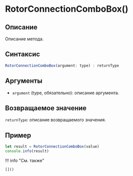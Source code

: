 # RotorConnectionComboBox()

## Описание
Описание метода.

## Синтаксис
```javascript
RotorConnectionComboBox(argument: type) : returnType
```

## Аргументы
- `argument` (type, обязательно): описание аргумента.

## Возвращаемое значение
`returnType`: описание возвращаемого значения.

## Пример
```javascript linenums="1"
let result = RotorConnectionComboBox(value)
console.info(result)
```

!!! info "См. также"

    []()

